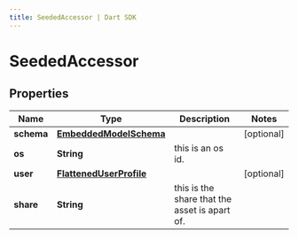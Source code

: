 ```yaml
---
title: SeededAccessor | Dart SDK
---
```


# SeededAccessor

## Properties
Name | Type | Description | Notes
------------ | ------------- | ------------- | -------------
**schema** | [**EmbeddedModelSchema**](EmbeddedModelSchema) |  | [optional] 
**os** | **String** | this is an os id. | 
**user** | [**FlattenedUserProfile**](FlattenedUserProfile) |  | [optional] 
**share** | **String** | this is the share that the asset is apart of. | 



